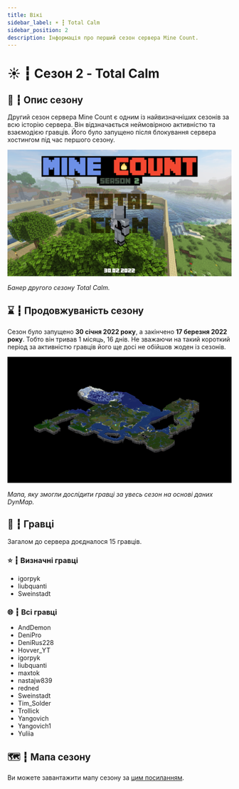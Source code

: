 ```yaml
---
title: Вікі
sidebar_label: ☀️ ┇ Total Calm
sidebar_position: 2
description: Інформація про перший сезон сервера Mine Count.
---
```

# ☀️ ┇ Сезон 2 - Total Calm

## 📜 ┇ Опис сезону

Другий сезон сервера Mine Count є одним із найвизначніших сезонів за всю історію сервера. Він відзначається неймовірною активністю та взаємодією гравців. Його було запущено після блокування сервера хостингом під час першого сезону.

![1708958568750](image/total-calm/1708958568750.png)

*Банер другого сезону Total Calm.*

## ⌛ ┇ Продовжуваність сезону

Сезон було запущено **30 січня 2022 року**, а закінчено **17 березня 2022 року**. Тобто він тривав 1 місяць, 16 днів. Не зважаючи на такий короткий період за активністю гравців його ще досі не обійшов жоден із сезонів.

![1708959643776](image/total-calm/1708959643776.png)

*Мапа, яку змогли дослідити гравці за увесь сезон на основі даних DynMap.*

## 👥 ┇ Гравці

Загалом до сервера доєдналося 15 гравців.

### ⭐ ┇ Визначні гравці

- igorpyk
- liubquanti
- Sweinstadt

### 🌐 ┇ Всі гравці

- AndDemon
- DeniPro
- DeniRus228
- Hovver_YT
- igorpyk
- liubquanti
- maxtok
- nastajw839
- redned
- Sweinstadt
- Tim_Solder
- Trollick
- Yangovich
- Yangovich1
- Yuliia

## 🗺️ ┇ Мапа сезону

Ви можете завантажити мапу сезону за [цим посиланням](https://sharemods.com/ivguu01kcs5i/Season_2.zip.html).
